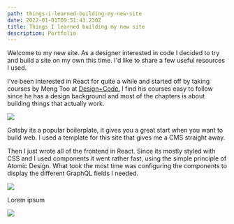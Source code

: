 ```yaml
---
path: things-i-learned-building-my-new-site
date: 2022-01-01T09:51:43.230Z
title: Things I learned building my new site
description: Portfolio
---
```

Welcome to my new site. As a designer interested in code I decided to try and build a site on my own this time. I'd like to share a few useful resources I used. 

I've been interested in React for quite a while and started off by taking courses by Meng Too at [Design+Code.](https://designcode.io/) I find his courses easy to follow since he has a design background and most of the chapters is about building things that actually work. 

![](https://jakobmagnusson.se/assets/site1.png)

Gatsby its a popular boilerplate, it gives you a great start when you want to build web. I used a template for this site that gives me a CMS straight away. 

Then I just wrote all of the frontend in React. Since its mostly styled with CSS and I used components it went rather fast, using the simple principle of Atomic Design. What took the most time was configuring the components to display the different GraphQL fields I needed.

![](https://jakobmagnusson.se/assets/site2.png)

Lorem ipsum

![](https://jakobmagnusson.se/assets/site3.png)